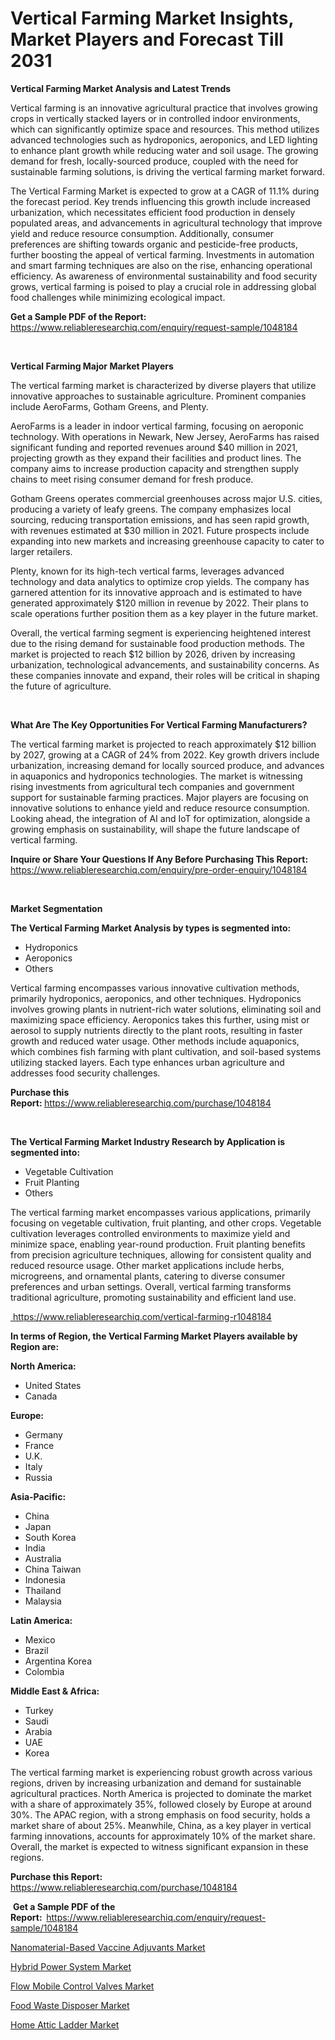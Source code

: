 <p><h1>Vertical Farming Market Insights, Market Players and Forecast Till 2031</h1></p><p><strong>Vertical Farming Market Analysis and Latest Trends</strong></p>
<p><p>Vertical farming is an innovative agricultural practice that involves growing crops in vertically stacked layers or in controlled indoor environments, which can significantly optimize space and resources. This method utilizes advanced technologies such as hydroponics, aeroponics, and LED lighting to enhance plant growth while reducing water and soil usage. The growing demand for fresh, locally-sourced produce, coupled with the need for sustainable farming solutions, is driving the vertical farming market forward.</p><p>The Vertical Farming Market is expected to grow at a CAGR of 11.1% during the forecast period. Key trends influencing this growth include increased urbanization, which necessitates efficient food production in densely populated areas, and advancements in agricultural technology that improve yield and reduce resource consumption. Additionally, consumer preferences are shifting towards organic and pesticide-free products, further boosting the appeal of vertical farming. Investments in automation and smart farming techniques are also on the rise, enhancing operational efficiency. As awareness of environmental sustainability and food security grows, vertical farming is poised to play a crucial role in addressing global food challenges while minimizing ecological impact.</p></p>
<p><strong>Get a Sample PDF of the Report:&nbsp;</strong> <a href="https://www.reliableresearchiq.com/enquiry/request-sample/1048184?utm_campaign=1088&utm_medium=2&utm_source=Github&utm_content=ia&utm_term=01112024&utm_id=vertical-farming">https://www.reliableresearchiq.com/enquiry/request-sample/1048184</a></p>
<p>&nbsp;</p>
<p><strong>Vertical Farming Major Market Players</strong></p>
<p><p>The vertical farming market is characterized by diverse players that utilize innovative approaches to sustainable agriculture. Prominent companies include AeroFarms, Gotham Greens, and Plenty. </p><p>AeroFarms is a leader in indoor vertical farming, focusing on aeroponic technology. With operations in Newark, New Jersey, AeroFarms has raised significant funding and reported revenues around $40 million in 2021, projecting growth as they expand their facilities and product lines. The company aims to increase production capacity and strengthen supply chains to meet rising consumer demand for fresh produce.</p><p>Gotham Greens operates commercial greenhouses across major U.S. cities, producing a variety of leafy greens. The company emphasizes local sourcing, reducing transportation emissions, and has seen rapid growth, with revenues estimated at $30 million in 2021. Future prospects include expanding into new markets and increasing greenhouse capacity to cater to larger retailers.</p><p>Plenty, known for its high-tech vertical farms, leverages advanced technology and data analytics to optimize crop yields. The company has garnered attention for its innovative approach and is estimated to have generated approximately $120 million in revenue by 2022. Their plans to scale operations further position them as a key player in the future market.</p><p>Overall, the vertical farming segment is experiencing heightened interest due to the rising demand for sustainable food production methods. The market is projected to reach $12 billion by 2026, driven by increasing urbanization, technological advancements, and sustainability concerns. As these companies innovate and expand, their roles will be critical in shaping the future of agriculture.</p></p>
<p>&nbsp;</p>
<p><strong>What Are The Key Opportunities For Vertical Farming Manufacturers?</strong></p>
<p><p>The vertical farming market is projected to reach approximately $12 billion by 2027, growing at a CAGR of 24% from 2022. Key growth drivers include urbanization, increasing demand for locally sourced produce, and advances in aquaponics and hydroponics technologies. The market is witnessing rising investments from agricultural tech companies and government support for sustainable farming practices. Major players are focusing on innovative solutions to enhance yield and reduce resource consumption. Looking ahead, the integration of AI and IoT for optimization, alongside a growing emphasis on sustainability, will shape the future landscape of vertical farming.</p></p>
<p><strong>Inquire or Share Your Questions If Any Before Purchasing This Report:</strong> <a href="https://www.reliableresearchiq.com/enquiry/pre-order-enquiry/1048184?utm_campaign=1088&utm_medium=2&utm_source=Github&utm_content=ia&utm_term=01112024&utm_id=vertical-farming">https://www.reliableresearchiq.com/enquiry/pre-order-enquiry/1048184</a></p>
<p>&nbsp;</p>
<p><strong>Market Segmentation</strong></p>
<p><strong>The Vertical Farming Market Analysis by types is segmented into:</strong></p>
<p><ul><li>Hydroponics</li><li>Aeroponics</li><li>Others</li></ul></p>
<p><p>Vertical farming encompasses various innovative cultivation methods, primarily hydroponics, aeroponics, and other techniques. Hydroponics involves growing plants in nutrient-rich water solutions, eliminating soil and maximizing space efficiency. Aeroponics takes this further, using mist or aerosol to supply nutrients directly to the plant roots, resulting in faster growth and reduced water usage. Other methods include aquaponics, which combines fish farming with plant cultivation, and soil-based systems utilizing stacked layers. Each type enhances urban agriculture and addresses food security challenges.</p></p>
<p><strong>Purchase this Report:&nbsp;</strong><a href="https://www.reliableresearchiq.com/purchase/1048184?utm_campaign=1088&utm_medium=2&utm_source=Github&utm_content=ia&utm_term=01112024&utm_id=vertical-farming">https://www.reliableresearchiq.com/purchase/1048184</a></p>
<p>&nbsp;</p>
<p><strong>The Vertical Farming Market Industry Research by Application is segmented into:</strong></p>
<p><ul><li>Vegetable Cultivation</li><li>Fruit Planting</li><li>Others</li></ul></p>
<p><p>The vertical farming market encompasses various applications, primarily focusing on vegetable cultivation, fruit planting, and other crops. Vegetable cultivation leverages controlled environments to maximize yield and minimize space, enabling year-round production. Fruit planting benefits from precision agriculture techniques, allowing for consistent quality and reduced resource usage. Other market applications include herbs, microgreens, and ornamental plants, catering to diverse consumer preferences and urban settings. Overall, vertical farming transforms traditional agriculture, promoting sustainability and efficient land use.</p></p>
<p><a href="https://www.reliableresearchiq.com/vertical-farming-r1048184?utm_campaign=1088&utm_medium=2&utm_source=Github&utm_content=ia&utm_term=01112024&utm_id=vertical-farming">&nbsp;https://www.reliableresearchiq.com/vertical-farming-r1048184</a></p>
<p><strong>In terms of Region, the Vertical Farming Market Players available by Region are:</strong></p>
<p>
    <p> <strong> North America: </strong>
        <ul>
            <li>United States</li>
            <li>Canada</li>
        </ul>
        </p> 
    <p> <strong> Europe: </strong>
        <ul>
            <li>Germany</li>
            <li>France</li>
            <li>U.K.</li>
            <li>Italy</li>
            <li>Russia</li>
        </ul>
        </p> 
    <p> <strong> Asia-Pacific: </strong>
        <ul>
            <li>China</li>
            <li>Japan</li>
            <li>South Korea</li>
            <li>India</li>
            <li>Australia</li>
            <li>China Taiwan</li>
            <li>Indonesia</li>
            <li>Thailand</li>
            <li>Malaysia</li>
        </ul>
        </p> 
    <p> <strong> Latin America: </strong>
        <ul>
            <li>Mexico</li>
            <li>Brazil</li>
            <li>Argentina Korea</li>
            <li>Colombia</li>
        </ul>
        </p> 
    <p> <strong> Middle East & Africa: </strong>
        <ul>
            <li>Turkey</li>
            <li>Saudi</li>
            <li>Arabia</li>
            <li>UAE</li>
            <li>Korea</li>
        </ul>
    </p>
    </p>
<p><p>The vertical farming market is experiencing robust growth across various regions, driven by increasing urbanization and demand for sustainable agricultural practices. North America is projected to dominate the market with a share of approximately 35%, followed closely by Europe at around 30%. The APAC region, with a strong emphasis on food security, holds a market share of about 25%. Meanwhile, China, as a key player in vertical farming innovations, accounts for approximately 10% of the market share. Overall, the market is expected to witness significant expansion in these regions.</p></p>
<p><strong>Purchase this Report: </strong><a href="https://www.reliableresearchiq.com/purchase/1048184?utm_campaign=1088&utm_medium=2&utm_source=Github&utm_content=ia&utm_term=01112024&utm_id=vertical-farming">https://www.reliableresearchiq.com/purchase/1048184</a></p>
<p>&nbsp;<strong>Get a Sample PDF of the Report:&nbsp;&nbsp;</strong><a href="https://www.reliableresearchiq.com/enquiry/request-sample/1048184?utm_campaign=1088&utm_medium=2&utm_source=Github&utm_content=ia&utm_term=01112024&utm_id=vertical-farming">https://www.reliableresearchiq.com/enquiry/request-sample/1048184</a></p>
<p><strong></strong></p>
<p><p><a href="https://www.linkedin.com/pulse/nanomaterial-based-vaccine-adjuvants-market-analysis-report-9crze?utm_campaign=1088&utm_medium=2&utm_source=Github&utm_content=ia&utm_term=01112024&utm_id=vertical-farming">Nanomaterial-Based Vaccine Adjuvants Market</a></p><p><a href="https://www.linkedin.com/pulse/hybrid-power-system-market-penetration-strategies-untapped-mpjre?utm_campaign=1088&utm_medium=2&utm_source=Github&utm_content=ia&utm_term=01112024&utm_id=vertical-farming">Hybrid Power System Market</a></p><p><a href="https://issuu.com/reportprime-2/docs/flow-mobile-control-valves-market-s_76c25654bf3c14?utm_campaign=1088&utm_medium=2&utm_source=Github&utm_content=ia&utm_term=01112024&utm_id=vertical-farming">Flow Mobile Control Valves Market</a></p><p><a href="https://www.linkedin.com/pulse/regional-adaptations-global-food-waste-disposer-market-iapve?utm_campaign=1088&utm_medium=2&utm_source=Github&utm_content=ia&utm_term=01112024&utm_id=vertical-farming">Food Waste Disposer Market</a></p><p><a href="https://issuu.com/reportprime-2/docs/home-attic-ladder-market-size-2030._e23c7e672e4f5d?utm_campaign=1088&utm_medium=2&utm_source=Github&utm_content=ia&utm_term=01112024&utm_id=vertical-farming">Home Attic Ladder Market</a></p></p>